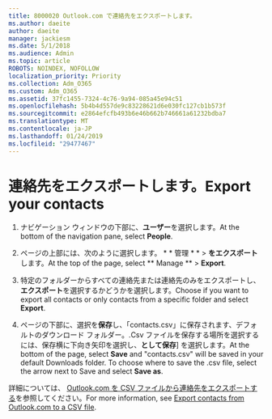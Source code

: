 ```yaml
---
title: 8000020 Outlook.com で連絡先をエクスポートします。
ms.author: daeite
author: daeite
manager: jackiesm
ms.date: 5/1/2018
ms.audience: Admin
ms.topic: article
ROBOTS: NOINDEX, NOFOLLOW
localization_priority: Priority
ms.collection: Adm_O365
ms.custom: Adm_O365
ms.assetid: 37fc1455-7324-4c76-9a94-085a45e94c51
ms.openlocfilehash: 5b4b4d557de9c83228621d6e030fc127cb1b573f
ms.sourcegitcommit: e2864efcfb493b6e46b662b746661a61232bdba7
ms.translationtype: MT
ms.contentlocale: ja-JP
ms.lasthandoff: 01/24/2019
ms.locfileid: "29477467"
---
```

# <a name="export-your-contacts"></a><span data-ttu-id="605fd-102">連絡先をエクスポートします。</span><span class="sxs-lookup"><span data-stu-id="605fd-102">Export your contacts</span></span>

1. <span data-ttu-id="605fd-103">ナビゲーション ウィンドウの下部に、**ユーザー**を選択します。</span><span class="sxs-lookup"><span data-stu-id="605fd-103">At the bottom of the navigation pane, select **People**.</span></span>
    
2. <span data-ttu-id="605fd-104">ページの上部には、次のように選択します。 \* \* 管理 \* \* \> **をエクスポート**します。</span><span class="sxs-lookup"><span data-stu-id="605fd-104">At the top of the page, select \*\* Manage \*\* \> **Export**.</span></span>
    
3. <span data-ttu-id="605fd-105">特定のフォルダーからすべての連絡先または連絡先のみをエクスポートし、**エクスポート**を選択するかどうかを選択します。</span><span class="sxs-lookup"><span data-stu-id="605fd-105">Choose if you want to export all contacts or only contacts from a specific folder and select **Export**.</span></span> 
    
4. <span data-ttu-id="605fd-p101">ページの下部に、選択を**保存**し、「contacts.csv」に保存されます、デフォルトのダウンロード フォルダー。.Csv ファイルを保存する場所を選択するには、保存横に下向き矢印を選択し、**として保存**] を選択します。</span><span class="sxs-lookup"><span data-stu-id="605fd-p101">At the bottom of the page, select **Save** and "contacts.csv" will be saved in your default Downloads folder. To choose where to save the .csv file, select the arrow next to Save and select **Save as**.</span></span> 
    
<span data-ttu-id="605fd-108">詳細については、 [Outlook.com を CSV ファイルから連絡先をエクスポートする](https://go.microsoft.com/fwlink/p/?linkid=873137)を参照してください。</span><span class="sxs-lookup"><span data-stu-id="605fd-108">For more information, see [Export contacts from Outlook.com to a CSV file](https://go.microsoft.com/fwlink/p/?linkid=873137).</span></span>
  

